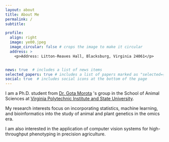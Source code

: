 ```yaml
---
layout: about
title: About Me
permalink: /
subtitle: 

profile:
  align: right
  image: ye00.jpeg 
  image_circular: false # crops the image to make it circular
  address: > 
    <p>Address: Litton-Reaves Hall, Blacksburg, Virginia 24061</p>


news: true  # includes a list of news items
selected_papers: true # includes a list of papers marked as "selected={true}"
social: true  # includes social icons at the bottom of the page
---
```

I am a Ph.D. student from [Dr. Gota Morota](http://morotalab.org/) 's group in the School of Animal Sciences at [Virginia Polytechnic Institute and State University](https://vt.edu/). 

My research interests focus on incorporating statistics, machine learning, and bioinformatics into the study of animal and plant genetics in the omics era. 

I am also interested in the application of computer vision systems for high-throughput phenotyping in precision agriculture.

<!-- Before joing VT, I obtained a master degree in Animal Biology at [University of California Davis](https://animalscience.ucdavis.edu/), a master degree in Animal Nutrition and Feed Science at [Chinese Academy of Agricultural Sciences](https://www.caas.cn/), a bachelor degree in Animal Science at [Shandong Agricultural University](http://www.sdau.edu.cn/). -->

<!-- Write your biography here. Tell the world about yourself. Link to your favorite [subreddit](http://reddit.com). You can put a picture in, too. The code is already in, just name your picture `prof_pic.jpg` and put it in the `img/` folder.

Put your address / P.O. box / other info right below your picture. You can also disable any these elements by editing `profile` property of the YAML header of your `_pages/about.md`. Edit `_bibliography/papers.bib` and Jekyll will render your [publications page](/al-folio/publications/) automatically.

Link to your social media connections, too. This theme is set up to use [Font Awesome icons](http://fortawesome.github.io/Font-Awesome/) and [Academicons](https://jpswalsh.github.io/academicons/), like the ones below. Add your Facebook, Twitter, LinkedIn, Google Scholar, or just disable all of them. -->
